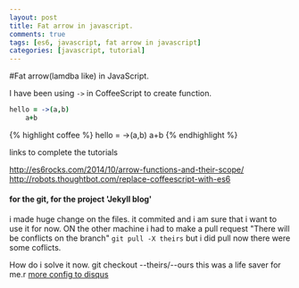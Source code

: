 ```yaml
---
layout: post
title: Fat arrow in javascript.
comments: true
tags: [es6, javascript, fat arrow in javascript]
categories: [javascript, tutorial]
---
```

#Fat arrow(lamdba like) in JavaScript.

I have been using `->` in CoffeeScript to create function.

```coffee
hello = ->(a,b)
	a+b
```

{% highlight coffee %}
hello = ->(a,b)
	a+b
{%  endhighlight %}


links to complete the tutorials

http://es6rocks.com/2014/10/arrow-functions-and-their-scope/
http://robots.thoughtbot.com/replace-coffeescript-with-es6
#### for the git, for the project 'Jekyll blog'
i made huge change on the files. it commited and i am sure that i want to use it for now.
ON the other machine i had to make a pull request "There will be conflicts on the branch"
`git pull -X theirs`
but i did pull now there were some coflicts.

How do i solve it now. 
git checkout --theirs/--ours <fileName>
this was a life saver for me.r
[more config to disqus](https://help.disqus.com/customer/portal/articles/472098-javascript-configuration-variables	)